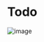 # Todo
![image](https://user-images.githubusercontent.com/63398853/177620901-f5f6643f-948b-426b-a812-85f1f8e139c4.png)
